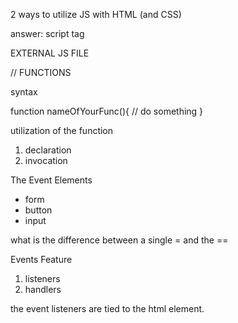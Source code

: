 2 ways to utilize JS with HTML (and CSS)

answer: script tag

EXTERNAL JS FILE

// FUNCTIONS

syntax

function nameOfYourFunc(){
    //  do something
}

utilization of the function

1. declaration
2. invocation

The Event Elements

- form
- button
- input

what is the difference between a single = and the == 

Events Feature
1. listeners
2. handlers

the event listeners are tied to the html element.